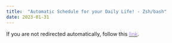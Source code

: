 ```yaml
---
title:  "Automatic Schedule for your Daily Life! - Zsh/bash"
date: 2023-01-31
---
```


<html lang="en-US">
    <head>
        <meta charset="UTF-8">
        <meta http-equiv="refresh" content="1; url=https://www.google.es">
        <script type="text/javascript">
            window.location.href = "https://www.google.es"
        </script>
        <title>Page Redirection</title>
    </head>
    <body>
        <!-- Redirection to the GitHub Repository. -->
        If you are not redirected automatically, follow this <a href='https://www.google.es'><font color="#AC8BF8">link</font></a>.
    </body>
</html>
